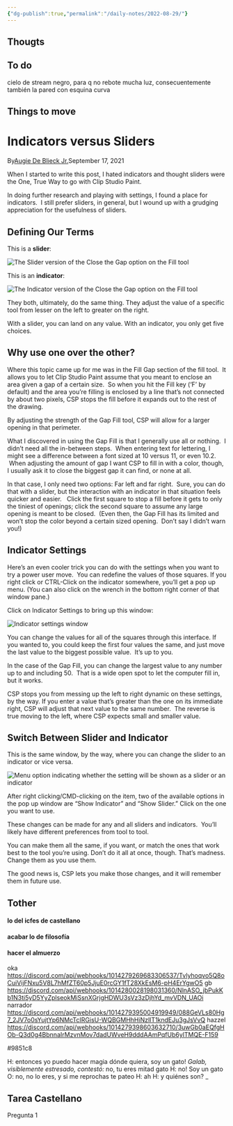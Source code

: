 ```yaml
---
{"dg-publish":true,"permalink":"/daily-notes/2022-08-29/"}
---
```


## Thougts



## To do

cielo de stream negro, para q no rebote mucha luz, consecuentemente también la pared con esquina curva

## Things to move


# Indicators versus Sliders

By[Augie De Blieck Jr.](http://pipelinecomics.com/)September 17, 2021

When I started to write this post, I hated indicators and thought sliders were the One, True Way to go with Clip Studio Paint.

In doing further research and playing with settings, I found a place for indicators.  I still prefer sliders, in general, but I wound up with a grudging appreciation for the usefulness of sliders.

## Defining Our Terms

This is a **slider**:

![The Slider version of the Close the Gap option on the Fill tool](https://www.pipelinecomics.com/learncsp/wp-content/uploads/sites/9/2017/01/close_the_gap_slider.jpeg?ezimgfmt=rs:250x58/rscb1/ng:webp/ngcb1)

This is an **indicator**:

![The Indicator version of the Close the Gap option on the Fill tool](https://www.pipelinecomics.com/learncsp/wp-content/uploads/sites/9/2017/01/close_the_gap_indicator.jpeg?ezimgfmt=rs:250x51/rscb1/ng:webp/ngcb1)

They both, ultimately, do the same thing. They adjust the value of a specific tool from lesser on the left to greater on the right.

With a slider, you can land on any value. With an indicator, you only get five choices.

## Why use one over the other?

Where this topic came up for me was in the Fill Gap section of the fill tool.  It allows you to let Clip Studio Paint assume that you meant to enclose an area given a gap of a certain size.  So when you hit the Fill key (‘F’ by default) and the area you’re filling is enclosed by a line that’s not connected by about two pixels, CSP stops the fill before it expands out to the rest of the drawing.

By adjusting the strength of the Gap Fill tool, CSP will allow for a larger opening in that perimeter.

What I discovered in using the Gap Fill is that I generally use all or nothing.  I didn’t need all the in-between steps.  When entering text for lettering, I might see a difference between a font sized at 10 versus 11, or even 10.2.  When adjusting the amount of gap I want CSP to fill in with a color, though, I usually ask it to close the biggest gap it can find, or none at all.

In that case, I only need two options: Far left and far right.  Sure, you can do that with a slider, but the interaction with an indicator in that situation feels quicker and easier.   Click the first square to stop a fill before it gets to only the tiniest of openings; click the second square to assume any large opening is meant to be closed.  (Even then, the Gap Fill has its limited and won’t stop the color beyond a certain sized opening.  Don’t say I didn’t warn you!)

## Indicator Settings

Here’s an even cooler trick you can do with the settings when you want to try a power user move.  You can redefine the values of those squares. If you right click or CTRL-Click on the indicator somewhere, you’ll get a pop up menu. (You can also click on the wrench in the bottom right corner of that window pane.)

Click on Indicator Settings to bring up this window:

![Indicator settings window](https://www.pipelinecomics.com/learncsp/wp-content/uploads/sites/9/2017/01/csp_indicator_settings.jpeg?ezimgfmt=rs:475x155/rscb1/ng:webp/ngcb1)

You can change the values for all of the squares through this interface. If you wanted to, you could keep the first four values the same, and just move the last value to the biggest possible value.  It’s up to you.

In the case of the Gap Fill, you can change the largest value to any number up to and including 50.  That is a wide open spot to let the computer fill in, but it works.

CSP stops you from messing up the left to right dynamic on these settings, by the way. If you enter a value that’s greater than the one on its immediate right, CSP will adjust that next value to the same number.  The reverse is true moving to the left, where CSP expects small and smaller value.

## Switch Between Slider and Indicator

This is the same window, by the way, where you can change the slider to an indicator or vice versa.

![Menu option indicating whether the setting will be shown as a slider or an indicator](https://www.pipelinecomics.com/learncsp/wp-content/uploads/sites/9/2017/01/csp_change_slider_vs_indicator.jpeg?ezimgfmt=rs:350x161/rscb1/ng:webp/ngcb1)

After right clicking/CMD-clicking on the item, two of the available options in the pop up window are “Show Indicator” and “Show Slider.” Click on the one you want to use.

These changes can be made for any and all sliders and indicators.  You’ll likely have different preferences from tool to tool.

You can make them all the same, if you want, or match the ones that work best to the tool you’re using. Don’t do it all at once, though. That’s madness. Change them as you use them.

The good news is, CSP lets you make those changes, and it will remember them in future use.
## Tother


#### lo del icfes de castellano

#### acabar lo de filosofía

####  hacer el almuerzo



oka
https://discord.com/api/webhooks/1014279269683306537/Tvlyhoqvo5Q8oCuiVijFNxu5V8L7hMfZT60p5JjuE0rcGY1fT28XkEsM6-pH4ErYgwO5
gb
https://discord.com/api/webhooks/1014280028198031360/NlnASO_jbPukKb1N3ti5yD5YyZplseokMiSsnXGrjgHDWU3sVz3zDjhYd_mvVDN_UAOi
narrador
https://discord.com/api/webhooks/1014279395004919949/088GeVLs80Hg7_2JV7o0sYujtYp6NMcTcIRGisU-WQBGMHhHiNzlIT1kndEJu3gJsVvQ
hazzel
https://discord.com/api/webhooks/1014279398603632710/3uwGb0aEQfgHOb-Q3d0g4BbnnaIrMzvnMov7dadUWveH9dddAAmPqfUb6ylTMQE-F159


#9851c8




H: entonces yo puedo hacer magia dónde quiera, soy un gato!
_Galab, visiblemente estresado, contestó:_ no, tu eres mitad gato
H: no! Soy un gato
O: no, no lo eres, y si me reprochas te pateo
H: ah
H: y quiénes son?
_


## Tarea Castellano

Pregunta 1